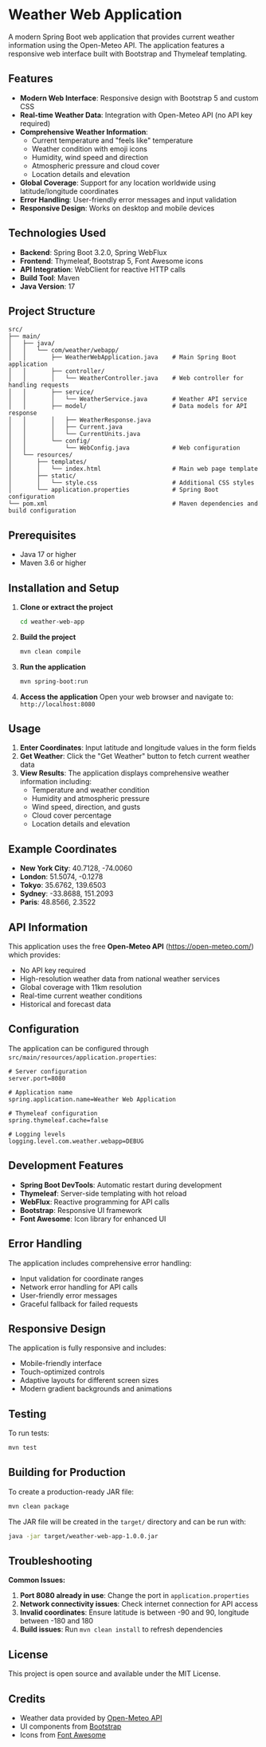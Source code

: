 # Weather Web Application

A modern Spring Boot web application that provides current weather information using the Open-Meteo API. The application features a responsive web interface built with Bootstrap and Thymeleaf templating.

## Features

- **Modern Web Interface**: Responsive design with Bootstrap 5 and custom CSS
- **Real-time Weather Data**: Integration with Open-Meteo API (no API key required)
- **Comprehensive Weather Information**: 
  - Current temperature and "feels like" temperature
  - Weather condition with emoji icons
  - Humidity, wind speed and direction
  - Atmospheric pressure and cloud cover
  - Location details and elevation
- **Global Coverage**: Support for any location worldwide using latitude/longitude coordinates
- **Error Handling**: User-friendly error messages and input validation
- **Responsive Design**: Works on desktop and mobile devices

## Technologies Used

- **Backend**: Spring Boot 3.2.0, Spring WebFlux
- **Frontend**: Thymeleaf, Bootstrap 5, Font Awesome icons
- **API Integration**: WebClient for reactive HTTP calls
- **Build Tool**: Maven
- **Java Version**: 17

## Project Structure

```
src/
├── main/
│   ├── java/
│   │   └── com/weather/webapp/
│   │       ├── WeatherWebApplication.java    # Main Spring Boot application
│   │       ├── controller/
│   │       │   └── WeatherController.java    # Web controller for handling requests
│   │       ├── service/
│   │       │   └── WeatherService.java       # Weather API service
│   │       ├── model/                        # Data models for API response
│   │       │   ├── WeatherResponse.java
│   │       │   ├── Current.java
│   │       │   └── CurrentUnits.java
│   │       └── config/
│   │           └── WebConfig.java            # Web configuration
│   └── resources/
│       ├── templates/
│       │   └── index.html                    # Main web page template
│       ├── static/
│       │   └── style.css                     # Additional CSS styles
│       └── application.properties            # Spring Boot configuration
└── pom.xml                                   # Maven dependencies and build configuration
```

## Prerequisites

- Java 17 or higher
- Maven 3.6 or higher

## Installation and Setup

1. **Clone or extract the project**
   ```bash
   cd weather-web-app
   ```

2. **Build the project**
   ```bash
   mvn clean compile
   ```

3. **Run the application**
   ```bash
   mvn spring-boot:run
   ```

4. **Access the application**
   Open your web browser and navigate to: `http://localhost:8080`

## Usage

1. **Enter Coordinates**: Input latitude and longitude values in the form fields
2. **Get Weather**: Click the "Get Weather" button to fetch current weather data
3. **View Results**: The application displays comprehensive weather information including:
   - Temperature and weather condition
   - Humidity and atmospheric pressure
   - Wind speed, direction, and gusts
   - Cloud cover percentage
   - Location details and elevation

## Example Coordinates

- **New York City**: 40.7128, -74.0060
- **London**: 51.5074, -0.1278
- **Tokyo**: 35.6762, 139.6503
- **Sydney**: -33.8688, 151.2093
- **Paris**: 48.8566, 2.3522

## API Information

This application uses the free **Open-Meteo API** (https://open-meteo.com/) which provides:
- No API key required
- High-resolution weather data from national weather services
- Global coverage with 11km resolution
- Real-time current weather conditions
- Historical and forecast data

## Configuration

The application can be configured through `src/main/resources/application.properties`:

```properties
# Server configuration
server.port=8080

# Application name
spring.application.name=Weather Web Application

# Thymeleaf configuration
spring.thymeleaf.cache=false

# Logging levels
logging.level.com.weather.webapp=DEBUG
```

## Development Features

- **Spring Boot DevTools**: Automatic restart during development
- **Thymeleaf**: Server-side templating with hot reload
- **WebFlux**: Reactive programming for API calls
- **Bootstrap**: Responsive UI framework
- **Font Awesome**: Icon library for enhanced UI

## Error Handling

The application includes comprehensive error handling:
- Input validation for coordinate ranges
- Network error handling for API calls
- User-friendly error messages
- Graceful fallback for failed requests

## Responsive Design

The application is fully responsive and includes:
- Mobile-friendly interface
- Touch-optimized controls
- Adaptive layouts for different screen sizes
- Modern gradient backgrounds and animations

## Testing

To run tests:
```bash
mvn test
```

## Building for Production

To create a production-ready JAR file:
```bash
mvn clean package
```

The JAR file will be created in the `target/` directory and can be run with:
```bash
java -jar target/weather-web-app-1.0.0.jar
```

## Troubleshooting

**Common Issues:**

1. **Port 8080 already in use**: Change the port in `application.properties`
2. **Network connectivity issues**: Check internet connection for API access
3. **Invalid coordinates**: Ensure latitude is between -90 and 90, longitude between -180 and 180
4. **Build issues**: Run `mvn clean install` to refresh dependencies

## License

This project is open source and available under the MIT License.

## Credits

- Weather data provided by [Open-Meteo API](https://open-meteo.com/)
- UI components from [Bootstrap](https://getbootstrap.com/)
- Icons from [Font Awesome](https://fontawesome.com/)


